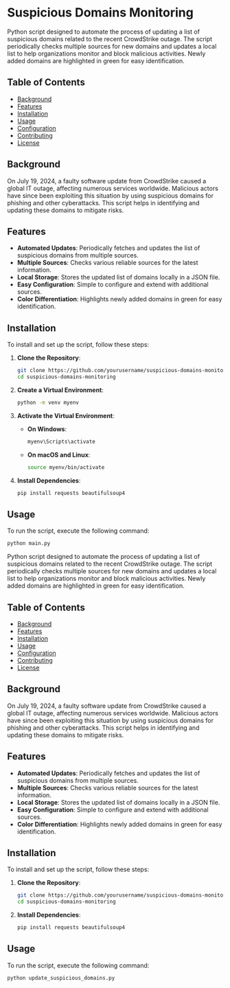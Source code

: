 # Suspicious Domains Monitoring

Python script designed to automate the process of updating a list of suspicious domains related to the recent CrowdStrike outage. The script periodically checks multiple sources for new domains and updates a local list to help organizations monitor and block malicious activities. Newly added domains are highlighted in green for easy identification.

## Table of Contents

- [Background](#background)
- [Features](#features)
- [Installation](#installation)
- [Usage](#usage)
- [Configuration](#configuration)
- [Contributing](#contributing)
- [License](#license)

## Background

On July 19, 2024, a faulty software update from CrowdStrike caused a global IT outage, affecting numerous services worldwide. Malicious actors have since been exploiting this situation by using suspicious domains for phishing and other cyberattacks. This script helps in identifying and updating these domains to mitigate risks.

## Features

- **Automated Updates**: Periodically fetches and updates the list of suspicious domains from multiple sources.
- **Multiple Sources**: Checks various reliable sources for the latest information.
- **Local Storage**: Stores the updated list of domains locally in a JSON file.
- **Easy Configuration**: Simple to configure and extend with additional sources.
- **Color Differentiation**: Highlights newly added domains in green for easy identification.

## Installation

To install and set up the script, follow these steps:

1. **Clone the Repository**:

   ```sh
   git clone https://github.com/yourusername/suspicious-domains-monitoring.git
   cd suspicious-domains-monitoring
   ```
2. **Create a Virtual Environment**:

   ```sh
   python -m venv myenv
   ```
3. **Activate the Virtual Environment**:

   - **On Windows**:
     ```sh
     myenv\Scripts\activate
     ```
   - **On macOS and Linux**:
     ```sh
     source myenv/bin/activate
     ```
4. **Install Dependencies**:

   ```sh
   pip install requests beautifulsoup4
   ```

## Usage

To run the script, execute the following command:

```sh
python main.py
```

Python script designed to automate the process of updating a list of suspicious domains related to the recent CrowdStrike outage. The script periodically checks multiple sources for new domains and updates a local list to help organizations monitor and block malicious activities. Newly added domains are highlighted in green for easy identification.

## Table of Contents

- [Background](#background)
- [Features](#features)
- [Installation](#installation)
- [Usage](#usage)
- [Configuration](#configuration)
- [Contributing](#contributing)
- [License](#license)

## Background

On July 19, 2024, a faulty software update from CrowdStrike caused a global IT outage, affecting numerous services worldwide. Malicious actors have since been exploiting this situation by using suspicious domains for phishing and other cyberattacks. This script helps in identifying and updating these domains to mitigate risks.

## Features

- **Automated Updates**: Periodically fetches and updates the list of suspicious domains from multiple sources.
- **Multiple Sources**: Checks various reliable sources for the latest information.
- **Local Storage**: Stores the updated list of domains locally in a JSON file.
- **Easy Configuration**: Simple to configure and extend with additional sources.
- **Color Differentiation**: Highlights newly added domains in green for easy identification.

## Installation

To install and set up the script, follow these steps:

1. **Clone the Repository**:

   ```sh
   git clone https://github.com/yourusername/suspicious-domains-monitoring.git
   cd suspicious-domains-monitoring
   ```
2. **Install Dependencies**:

   ```sh
   pip install requests beautifulsoup4
   ```

## Usage

To run the script, execute the following command:

```sh
python update_suspicious_domains.py
```
